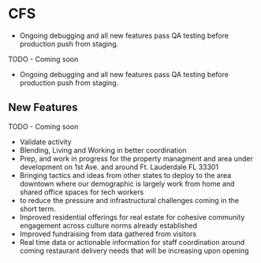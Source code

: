 
# CFS

- Ongoing debugging and all new features pass QA testing before production push from staging.



TODO - Coming soon

- Ongoing debugging and all new features pass QA testing before production push from staging.


## New Features
TODO - Coming soon



- Validate activity
- Blending, Living and Working in better coordination
- Prep, and work in progress for the property managment and area under development on 1st Ave. and around Ft. Lauderdale FL 33301
- Bringing tactics and ideas from other states to deploy to the area downtown where our demographic is largely work from home and shared office spaces for tech workers
- to reduce the pressure and infrastructural challenges coming in the short term.
- Improved residential offerings for real estate for  cohesive community engagement across culture norms already established
- Improved fundraising from data gathered from visitors
- Real time data or actionable information for staff coordination around coming restaurant delivery needs that will be increasing upon opening
